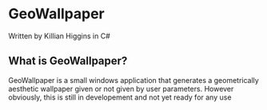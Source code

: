 # GeoWallpaper
Written by Killian Higgins in C#

## What is GeoWallpaper?

GeoWallpaper is a small windows application that generates a geometrically aesthetic wallpaper given or not given by user parameters.
However obviously, this is still in developement and not yet ready for any use